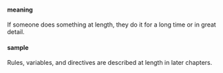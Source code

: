 #### meaning
If someone does something at length, they do it for a long time or in great detail.

#### sample
Rules, variables, and directives are described at length in later chapters.
